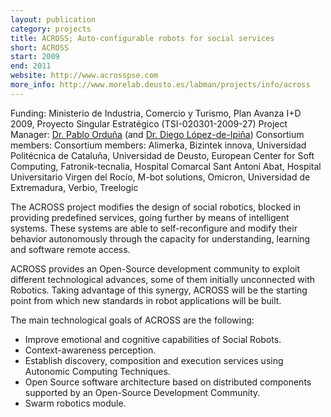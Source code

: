 ```yaml
--- 
layout: publication
category: projects
title: ACROSS; Auto-configurable robots for social services
short: ACROSS
start: 2009
end: 2011
website: http://www.acrosspse.com
more_info: http://www.morelab.deusto.es/labman/projects/info/across
--- 
```


Funding: Ministerio de Industria, Comercio y Turismo, Plan Avanza I+D 2009, Proyecto Singular Estratégico (TSI-020301-2009-27)
Project Manager: [Dr. Pablo Orduña](http://morelab.deusto.es/people/members/pablo-orduna/) (and [Dr. Diego López-de-Ipiña](http://morelab.deusto.es/people/members/diego-lopez-de-ipina/))
Consortium members: Consortium members: Alimerka, Bizintek innova, Universidad Politécnica de Cataluña, Universidad de Deusto, European Center for Soft Computing, Fatronik-tecnalia, Hospital Comarcal Sant Antoni Abat, Hospital Universitario Virgen del Rocío, M-bot solutions, Omicron, Universidad de Extremadura, Verbio, Treelogic

The ACROSS project modifies the design of social robotics, blocked in providing predefined services, going further by means of intelligent systems. These systems are able to self-reconfigure and modify their behavior autonomously through the capacity for understanding, learning and software remote access.

ACROSS provides an Open-Source development community to exploit different technological advances, some of them initially unconnected with Robotics. Taking advantage of this synergy, ACROSS will be the starting point from which new standards in robot applications will be built.

The main technological goals of ACROSS are the following:
 * Improve emotional and cognitive capabilities of Social Robots.
 * Context-awareness perception.
 * Establish discovery, composition and execution services using Autonomic Computing Techniques.
 * Open Source software architecture based on distributed components supported by an Open-Source Development Community.
 * Swarm robotics module.
